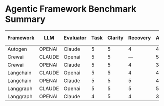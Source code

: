 # Agentic Framework Benchmark Summary

| Framework | LLM | Evaluator | Task | Clarity | Recovery | Autonomy | Total | Time (s) |
|-----------|-----|-----------|------|---------|----------|----------|--------|----------|
| Autogen | OPENAI | Claude | 5 | 5 | 4 | 4 | 18 | 420.00 |
| Crewai | CLAUDE | Openai | 5 | 5 | — | 5 | 15 | — |
| Crewai | OPENAI | Claude | 5 | 5 | 4 | 3 | 17 | 120.00 |
| Langchain | CLAUDE | Openai | 5 | 5 | 4 | 4 | 18 | 532.87 |
| Langchain | OPENAI | Claude | 5 | 5 | 5 | 4 | 19 | 00 |
| Langgraph | CLAUDE | Openai | 5 | 5 | 5 | 5 | 20 | 60 |
| Langgraph | OPENAI | Claude | 4 | 5 | 4 | 3 | 16 | 254.37 |